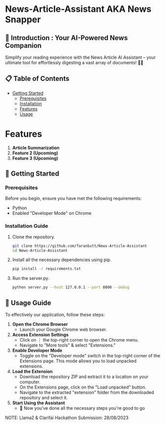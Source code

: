 # News-Article-Assistant AKA News Snapper 
<h2>🚀 Introduction : Your AI-Powered News Companion</h2>
Simplify your reading experience with the News Article AI Assistant – your ultimate tool for effortlessly digesting a vast array of documents! 📰🤖

## 📋 Table of Contents

- [Getting Started](#getting-started)
  - [Prerequisites](#prerequisites)
  - [Installation](#installation)
  - [Features](#features)
  - [Usage](#usage)

# Features
1. **Article Summarization**
2. **Feature 2 (Upcoming)**
3. **Feature 3 (Upcoming)**

## 🚦 Getting Started
### Prerequisites
Before you begin, ensure you have met the following requirements:
- Python 
- Enabled "Developer Mode" on Chrome
  
### Installation Guide
1. Clone the repository.
   ```sh
   git clone https://github.com/faranbutt/News-Article-Assistant
   cd News-Article-Assistant
2. Install all the necessary dependencies using pip.
   ```sh
   pip install -r requirements.txt
3. Run the server.py.
   ```sh
   python server.py --host 127.0.0.1 --port 8000 --debug   
## 📖 Usage Guide

To effectively our application, follow these steps:
1. **Open the Chrome Browser**
   - Launch your Google Chrome web browser.
2. **Access Extension Settings**
   - Click on ⋮ the top-right corner to open the Chrome menu.
   - Navigate to "More tools" & select "Extensions."
3. **Enable Developer Mode**
   - Toggle on the "Developer mode" switch in the top-right corner of the Extensions page. This mode allows you to load unpacked extensions.
4. **Load the Extension**
   - Download the repository ZIP and extract it to a location on your computer.
   - On the Extensions page, click on the "Load unpacked" button.
   - Navigate to the extracted "extension" folder from the downloaded repository and select it.
5. **Start Using the Assistant**
   - 🎉 Now you've done all the necessary steps you're good to go 

NOTE: Llama2 & Clarifai Hackathon Submission: 28/08/2023

